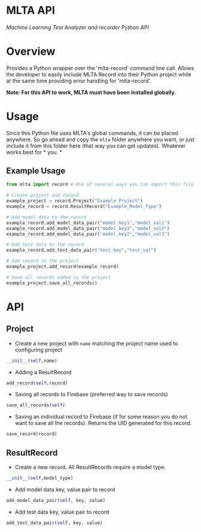 # MLTA API
###### Machine Learning Test Analyzer and recorder Python API

# Overview
Provides a Python wrapper over the 'mlta-record' command line call.
Allows the developer to easily include MLTA Record into their Python project while at the same time providing error handling for 'mlta-record'.

**Note: For this API to work, MLTA must have been installed globally.**

# Usage
Since this Python file uses MLTA's global commands, it can be placed anywhere. So go ahead and copy the `mlta` folder anywhere you want, or just include it from this folder here (that way you can get updates). Whatever works best for * you. *

## Example Usage
```python
from mlta import record # One of several ways you can import this file

# Create project and record
example_project = record.Project("Example_Project")
example_record = record.ResultRecord("Example_Model_Type")

# Add model data to the record
example_record.add_model_data_pair("model_key1","model_val1")
example_record.add_model_data_pair("model_key3","model_val2")
example_record.add_model_data_pair("model_key2","model_val3")

# Add test data to the record
example_record.add_test_data_pair("test_key","test_val")

# Add record to the project
example_project.add_record(example_record)

# Save all records added to the project
example_project.save_all_records()

```



# API
## Project
- Create a new project with `name` matching the project name used to configuring project
```python
__init__(self,name)
```
- Adding a ResultRecord
```python
add_record(self,record)
```
- Saving all records to Firebase (preferred way to save records)
```python
save_all_records(self)
```
- Saving an individual record to Firebase (if for some reason you do not want to save all the records). Returns the UID generated for this record.
```python
save_record(record)
```

## ResultRecord
- Create a new record. All ResultRecords require a model type.
```python
__init__(self,model_type)
```

- Add model data key, value pair to record
```python
add_model_data_pair(self, key, value)
```

- Add test data key, value pair to record
```python
add_test_data_pair(self, key, value)
```

